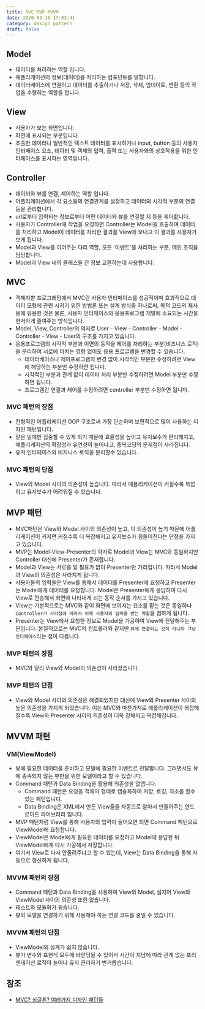 ```yaml
---
title: MVC MVP MVVM
date: 2020-03-18 17:03:41
category: design pattern
draft: false
---
```


## Model

- 데이터를 처리하는 역할 입니다.
- 애플리케이션의 정보(데이터)를 처리하는 컴포넌트를 말합니다.
- 데이터베이스에 연결하고 데이터를 추출하거나 저장, 삭제, 업데이트, 변환 등의 작업을 수행하는 역할을 합니다.

## View

- 사용자가 보는 화면입니다.
- 화면에 표시되는 부분입니다.
- 추출한 데이터나 일반적인 텍스트 데이터를 표시하거나 input, button 등의 사용자 인터페이스 요소, 데이터 및 객체의 입력, 출력 또는 사용자와의 상호작용을 위한 인터페이스를 표시하는 영역입니다.

## Controller

- 데이터와 뷰를 연결, 제어하는 역할 입니다.
- 어플리케이션에서 각 요소들의 연결관계를 설정하고 데이터와 시각적 부분의 연결 등을 관리합니다.
- url로부터 입력되는 정보로부터 어떤 데이터와 뷰를 연결할 지 등을 제어핣니다.
- 사용자가 Controller에 작업을 요청하면 Controller는 Model을 호출하여 데이터를 처리하고 Model이 데이터를 처리한 결과를 View에 보내고 이 결과를 사용자가 보게 됩니다.
- Model과 View를 이어주는 다리 역할, 모든 '이벤트'를 처리하는 부분, 메인 조직을 담당합니다.
- Model과 View 내의 클래스들 간 정보 교환하는데 사용합니다.

## MVC

- 객체지향 프로그래밍에서 MVC란 사용자 인터페이스를 성공적이며 효과적으로 데이터 모형에 관련 시키기 위한 방법론 또는 설계 방식중 하나로써, 목적 코드의 재사용에 유용한 것은 물론, 사용자 인터페이스와 응용프로그램 개발에 소요되는 시간을 현저하게 줄여주는 방식입니다.
- Model, View, Controller의 약자로 User - View - Controller - Model - Controller - View - User의 구조를 가지고 있습니다.
- 응용프로그램의 시각적 부분과 이면의 동작을 제어를 처리하는 부분(비즈니스 로직)을 분리하여 서로에 미치는 영향 없이도 응용 프로글램을 변경할 수 있습니다.
  - 데이터베이스나 제어프로그램의 변경 없이 시각적인 부분만 수정하려면 View에 해당하는 부분만 수정하면 됩니다.
  - 시각적인 부분과 관계 없이 데이터 처리 부분만 수정하려면 Model 부분만 수정하면 됩니다.
  - 프로그램간 연결과 제어를 수정하려면 controller 부분만 수정하면 됩니다.

### MVC 패턴의 장점

- 전형적인 어플리케이션 OOP 구조로써 가장 단순하며 보편적으로 많이 사용하는 디자인 패턴입니다.
- 맡은 일에만 집중할 수 있게 되기 때문에 효율성을 높이고 유지보수가 편리해지고, 애플리케이션의 확장성과 유연성이 늘어나고, 중복코딩의 문제점이 사라집니다.
- 유저 인터페이스와 비지니스 로직을 분리할수 있습니다.

### MVC 패턴의 단점

- View와 Model 사이의 의존성이 높습니다. 따라서 애플리케이션이 커질수록 복잡하고 유지보수가 어려워질 수 있습니다.

## MVP 패턴

- MVC패턴은 View와 Model 사이의 의존성이 높고, 이 의존성이 높기 때문에 어플리케이션이 커지면 커질수록 더 복잡해지고 유지보수가 힘들어진다는 단점을 가지고 있습니다.
- MVP는 Model-View-Presenter의 약자로 Model과 View는 MVC와 동일하지만 Controller 대신에 Presenter가 존재합니다.
- Model과 View는 서로를 알 필요가 없이 Presenter만 가리킵니다. 따라서 Model과 View의 의존성은 사라지게 됩니다.
- 사용자들의 입력들은 View를 통해서 데이터를 Presenter에 요청하고 Presenter는 Model에게 데이터를 요청합니다. Model은 Presenter에게 응답하여 다시 View로 전송해서 화면에 나타내게 되는 동작 순서를 가지고 있습니다.
- View는 기본적으로는 MVC와 같이 화면에 보여지는 요소를 맡는 것은 동일하나 `Controller가 사라짐에 따라서 이제 사용자의 입력을 받는 역할`을 겸하게 됩니다.
- Presenter는 View에서 요청한 정보로 Model을 가공하여 View에 전달해주는 부분입니다. 본질적으로는 MVC의 컨트롤러와 같지만 `뷰에 연결되는 것이 아니라 그냥 인터페이스`라는 점이 다릅니다.

### MVP 패턴의 장점

- MVC와 달리 View와 Model의 의존성이 사라졌습니다.

### MVP 패턴의 단점

- View와 Model 사이의 의존성은 해결되었지만 대신에 View와 Presenter 사이의 높은 의존성을 가지게 되었습니다. 이는 MVC와 마찬가지로 애플리케이션이 복잡해질수록 View와 Presenter 사이의 의존성이 더욱 강해지고 복잡해집니다.

## MVVM 패턴

### VM(ViewModel)

- 뷰에 필요한 데이터를 준비하고 모델에 필요한 이벤트르 전달합니다. 그러면서도 뷰에 종속되지 않는 뷰만을 위한 모델이라고 할 수 있습니다.
- Command 패턴과 Data Binding을 활용해 의존성을 없앱니다.
  - Command 패턴은 요청을 객체의 형태로 캡슐화하여 저장, 로깅, 최소를 할수 있는 패턴입니다.
  - Data Binding은 XML에서 만든 View들을 자동으로 알아서 만들어주는 안드로이드 라이브러리 입니다.
- MVP 패턴처럼 View를 통해 사용자의 입력이 들어오면 되면 Command 패턴으로 ViewModel에 요청합니다.
- ViewModel은 Model에게 필요한 데이터를 요청하고 Model에 응답한 뒤 ViewModel에게 다시 가공해서 저장합니다.
- 여기서 View로 다시 안돌려주냐고 할 수 있는데, View는 Data Binding을 통해 자동으로 갱신하게 됩니다.

### MVVM 패턴의 장점

- Command 패턴과 Data Binding을 사용하여 View와 Model, 심지어 View와 ViewModel 사이의 의존성 또한 없습니다.
- 테스트와 모듈화가 쉽습니다.
- 뷰와 모델을 연결하기 위해 사용해야 하는 연결 코드를 줄일 수 있습니다.

### MVVM 패턴의 단점

- ViewModel의 설계가 쉽지 않습니다.
- 뷰가 변수와 표현식 모두에 바인딩될 수 있어서 시간이 지남에 따라 관계 없는 프리젠테이션 로직이 늘어나 유지 관리하기 번거롭습니다.

## 참조

- [MVC? 싱글톤? 여러가지 디자인 패턴들](https://blog.metafor.kr/146)

